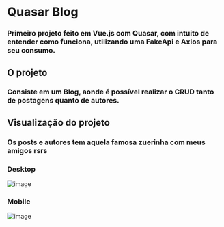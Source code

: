 # Quasar Blog
### Primeiro projeto feito em Vue.js com Quasar, com intuito de entender como funciona, utilizando uma FakeApi e Axios para seu consumo.


## O projeto
### Consiste em um Blog, aonde é possível realizar o CRUD tanto de postagens quanto de autores.

## Visualização do projeto
### Os posts e autores tem aquela famosa zuerinha com meus amigos rsrs
### Desktop
![image](https://user-images.githubusercontent.com/79236683/169301241-9f9a92a6-b3da-4a2c-a8f7-f598550ff393.png)

### Mobile
![image](https://user-images.githubusercontent.com/79236683/169301335-ec1cfc49-72ac-4433-93a3-461a09d41f14.png)
